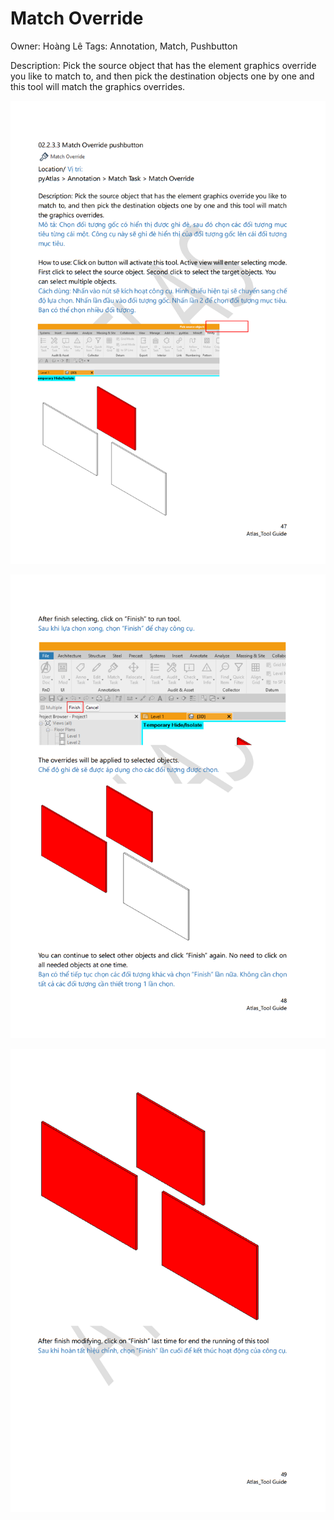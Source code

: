 # Match Override

Owner: Hoàng Lê
Tags: Annotation, Match, Pushbutton

Description: Pick the source object that has the element graphics override you like to match to, and then pick the destination objects one by one and this tool will match the graphics overrides.

![Screenshot 2023-11-22 172358.png](Match%20Override%20d1f250f61b50490dad69a7fc9edee192/Screenshot_2023-11-22_172358.png)

![Screenshot 2023-11-22 172418.png](Match%20Override%20d1f250f61b50490dad69a7fc9edee192/Screenshot_2023-11-22_172418.png)

![Screenshot 2023-11-22 172440.png](Match%20Override%20d1f250f61b50490dad69a7fc9edee192/Screenshot_2023-11-22_172440.png)